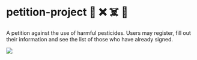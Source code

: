 # petition-project :apple: :x: :skull_and_crossbones: :memo:
A petition against the use of harmful pesticides. Users may register, fill out their information and see the list of those who have already signed.

![](public/video.gif)

